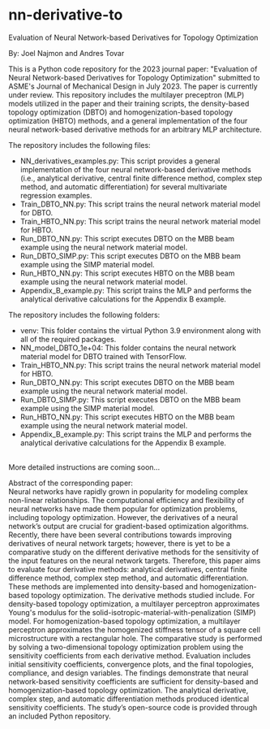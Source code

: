 # nn-derivative-to
Evaluation of Neural Network-based Derivatives for Topology Optimization

By: Joel Najmon and Andres Tovar

This is a Python code repository for the 2023 journal paper: "Evaluation of Neural Network-based Derivatives for Topology Optimization" submitted to ASME's Journal of Mechanical Design in July 2023. The paper is currently under review. This repository includes the multilayer preceptron (MLP) models utilized in the paper and their training scripts, the density-based topology optimization (DBTO) and homogenization-based topology optimization (HBTO) methods, and a general implementation of the four neural network-based derivative methods for an arbitrary MLP architecture. 

The repository includes the following files:
 * NN_derivatives_examples.py: This script provides a general implementation of the four neural network-based derivative methods (i.e., analytical derivative, central finite difference method, complex step method, and automatic differentiation) for several multivariate regression examples.
 * Train_DBTO_NN.py: This script trains the neural network material model for DBTO.
 * Train_HBTO_NN.py: This script trains the neural network material model for HBTO.
 * Run_DBTO_NN.py: This script executes DBTO on the MBB beam example using the neural network material model.
 * Run_DBTO_SIMP.py: This script executes DBTO on the MBB beam example using the SIMP material model.
 * Run_HBTO_NN.py: This script executes HBTO on the MBB beam example using the neural network material model.
 * Appendix_B_example.py: This script trains the MLP and performs the analytical derivative calculations for the Appendix B example.

 The repository includes the following folders:
 * venv: This folder contains the virtual Python 3.9 environment along with all of the required packages.
 * NN_model_DBTO_1e+04: This folder contains the neural network material model for DBTO trained with TensorFlow.
 * Train_HBTO_NN.py: This script trains the neural network material model for HBTO.
 * Run_DBTO_NN.py: This script executes DBTO on the MBB beam example using the neural network material model.
 * Run_DBTO_SIMP.py: This script executes DBTO on the MBB beam example using the SIMP material model.
 * Run_HBTO_NN.py: This script executes HBTO on the MBB beam example using the neural network material model.
 * Appendix_B_example.py: This script trains the MLP and performs the analytical derivative calculations for the Appendix B example.

\
More detailed instructions are coming soon...




Abstract of the corresponding paper:
\
Neural networks have rapidly grown in popularity for modeling complex non-linear relationships. The computational efficiency and flexibility of neural networks have made them popular for optimization problems, including topology optimization. However, the derivatives of a neural network’s output are crucial for gradient-based optimization algorithms. Recently, there have been several contributions towards improving derivatives of neural network targets; however, there is yet to be a comparative study on the different derivative methods for the sensitivity of the input features on the neural network targets. Therefore, this paper aims to evaluate four derivative methods: analytical derivatives, central finite difference method, complex step method, and automatic differentiation. These methods are implemented into density-based and homogenization-based topology optimization. The derivative methods studied include. For density-based topology optimization, a multilayer perceptron approximates Young's modulus for the solid-isotropic-material-with-penalization (SIMP) model. For homogenization-based topology optimization, a multilayer perceptron approximates the homogenized stiffness tensor of a square cell microstructure with a rectangular hole. The comparative study is performed by solving a two-dimensional topology optimization problem using the sensitivity coefficients from each derivative method. Evaluation includes initial sensitivity coefficients, convergence plots, and the final topologies, compliance, and design variables. The findings demonstrate that neural network-based sensitivity coefficients are sufficient for density-based and homogenization-based topology optimization. The analytical derivative, complex step, and automatic differentiation methods produced identical sensitivity coefficients. The study’s open-source code is provided through an included Python repository.

